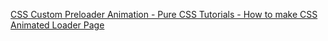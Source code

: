 [CSS Custom Preloader Animation - Pure CSS Tutorials - How to make CSS Animated Loader Page](https://www.youtube.com/watch?v=2jpo9RnfnVw)